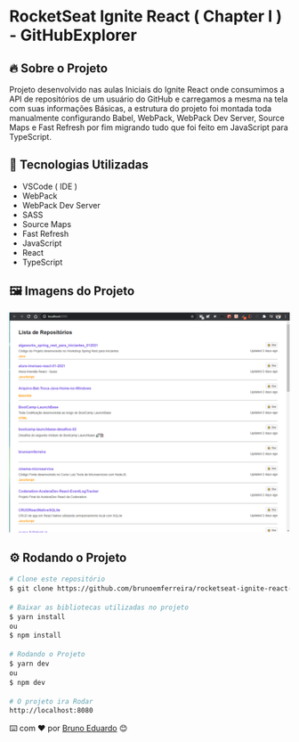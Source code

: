# RocketSeat Ignite React ( Chapter I ) - GitHubExplorer

## 🔥 Sobre o Projeto
Projeto desenvolvido nas aulas Iniciais do Ignite React onde consumimos a API de repositórios de um 
usuário do GitHub e carregamos a mesma na tela com suas informações Básicas, a estrutura do projeto foi montada toda manualmente configurando Babel, WebPack, WebPack Dev Server, Source Maps e Fast Refresh por fim migrando tudo que foi feito em JavaScript para TypeScript.

## 🧰 Tecnologias Utilizadas
* VSCode ( IDE )
* WebPack
* WebPack Dev Server
* SASS
* Source Maps
* Fast Refresh
* JavaScript
* React
* TypeScript

## 🖼️ Imagens do Projeto

<div align="center">

<img src="./public/img1.png" alt="imagem do Projeto"/>

</div>


## ⚙️ Rodando o Projeto
```bash
# Clone este repositório
$ git clone https://github.com/brunoemferreira/rocketseat-ignite-react-01-github-explorer.git

# Baixar as bibliotecas utilizadas no projeto
$ yarn install
ou 
$ npm install

# Rodando o Projeto
$ yarn dev
ou 
$ npm dev

# O projeto ira Rodar
http://localhost:8080

```
⌨️ com ❤️ por [Bruno Eduardo](https://gist.github.com/brunoemferreira) 😊




